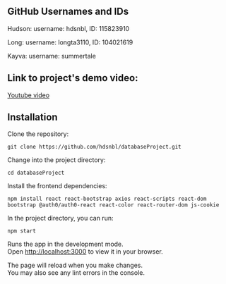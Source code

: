 ## GitHub Usernames and IDs

Hudson: username: hdsnbl, ID: 115823910

Long: username: longta3110, ID: 104021619

Kayva: username: summertale

## Link to project's demo video:
<!-- Put link here -->
[Youtube video](http://localhost:3000)

## Installation

Clone the repository:

`
git clone https://github.com/hdsnbl/databaseProject.git
`

Change into the project directory:

`
cd databaseProject
`

Install the frontend dependencies:

`
npm install react react-bootstrap axios react-scripts react-dom bootstrap @auth0/auth0-react react-color react-router-dom js-cookie
`

<!-- Install the backend dependencies:

'
pip install flask-cors
' -->

<!-- ## Available Scripts -->

<!-- Installs:

### `npm install react react-bootstrap axios react-scripts react-dom bootstrap @auth0/auth0-react react-color react-router-dom js-cookie` -->

In the project directory, you can run:

`npm start`

Runs the app in the development mode.\
Open [http://localhost:3000](http://localhost:3000) to view it in your browser.

The page will reload when you make changes.\
You may also see any lint errors in the console.

<!-- ignore this -->
